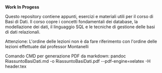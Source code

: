 **Work In Progess**

Questo repository contiene appunti, esercizi e materiali utili per il corso di Basi di Dati. 
Il corso copre i concetti fondamentali dei database, la modellazione dei dati, il linguaggio SQL e le tecniche di gestione delle basi di dati relazionali.

Attenzione: L'ordine delle lezioni non è da fare riferimento con l'ordine delle lezioni effettuate dal professor Montanelli

Comando CMD per generazione PDF da markdown:
pandoc RiassuntoBasiDati.md -o RiassuntoBasiDati.pdf --pdf-engine=xelatex -H header.tex
